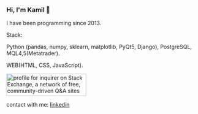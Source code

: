 ### Hi, I'm Kamil 👋

I have been programming since 2013.

Stack:

Python (pandas, numpy, sklearn, matplotlib, PyQt5, Django), PostgreSQL, MQL4,5(Metatrader).

WEB(HTML, CSS, JavaScript).

<a href="https://stackexchange.com/users/16585571"><img src="https://stackexchange.com/users/flair/16585571.png" width="208" height="58" alt="profile for inquirer on Stack Exchange, a network of free, community-driven Q&amp;A sites" title="profile for inquirer on Stack Exchange, a network of free, community-driven Q&amp;A sites"></a>

contact with me: [linkedin](https://www.linkedin.com/in/kamil-gazizullin)

<!--
**quant12345/quant12345** is a ✨ _special_ ✨ repository because its `README.md` (this file) appears on your GitHub profile.

Here are some ideas to get you started:

- 🔭 I’m currently working on ...
- 🌱 I’m currently learning ...
- 👯 I’m looking to collaborate on ...
- 🤔 I’m looking for help with ...
- 💬 Ask me about ...
- 📫 How to reach me: ...
- 😄 Pronouns: ...
- ⚡ Fun fact: ...
-->
